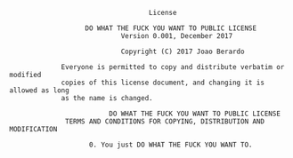                                        License
                                 
                       DO WHAT THE FUCK YOU WANT TO PUBLIC LICENSE
                                Version 0.001, December 2017

                                Copyright (C) 2017 Joao Berardo

                 Everyone is permitted to copy and distribute verbatim or modified
                 copies of this license document, and changing it is allowed as long
                 as the name is changed.

                             DO WHAT THE FUCK YOU WANT TO PUBLIC LICENSE
                  TERMS AND CONDITIONS FOR COPYING, DISTRIBUTION AND MODIFICATION

                        0. You just DO WHAT THE FUCK YOU WANT TO.

